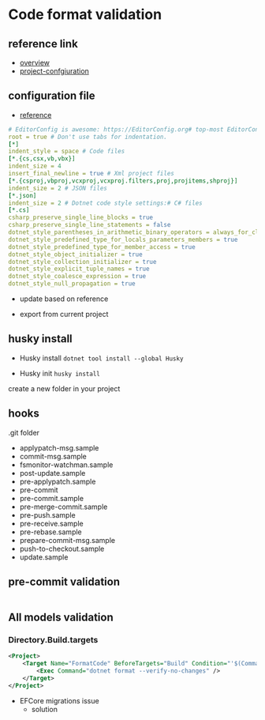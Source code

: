 # Code format validation
## reference link
- [overview](https://editorconfig.org/#overview)
- [project-confgiuration](https://github.com/editorconfig/editorconfig/wiki/Projects-Using-EditorConfig)

## configuration file
- [reference](https://editorconfig.org/#overview)
```yml
# EditorConfig is awesome: https://EditorConfig.org# top-most EditorConfig file
root = true # Don't use tabs for indentation.
[*]
indent_style = space # Code files
[*.{cs,csx,vb,vbx}]
indent_size = 4
insert_final_newline = true # Xml project files
[*.{csproj,vbproj,vcxproj,vcxproj.filters,proj,projitems,shproj}]
indent_size = 2 # JSON files
[*.json]
indent_size = 2 # Dotnet code style settings:# C# files
[*.cs]
csharp_preserve_single_line_blocks = true
csharp_preserve_single_line_statements = false
dotnet_style_parentheses_in_arithmetic_binary_operators = always_for_clarity
dotnet_style_predefined_type_for_locals_parameters_members = true
dotnet_style_predefined_type_for_member_access = true
dotnet_style_object_initializer = true
dotnet_style_collection_initializer = true
dotnet_style_explicit_tuple_names = true
dotnet_style_coalesce_expression = true
dotnet_style_null_propagation = true

```
- update based on reference

- export from current project

## husky install
- Husky install
`dotnet tool install --global Husky`

- Husky init
`husky install`

create a new folder in your project


## hooks
.git folder
  - applypatch-msg.sample  
  - commit-msg.sample  
  - fsmonitor-watchman.sample  
  - post-update.sample  
  - pre-applypatch.sample  
  - pre-commit  
  - pre-commit.sample  
  - pre-merge-commit.sample  
  - pre-push.sample  
  - pre-receive.sample  
  - pre-rebase.sample  
  - prepare-commit-msg.sample  
  - push-to-checkout.sample  
  - update.sample

## pre-commit validation
```shell

```


## All models validation 
### Directory.Build.targets
```xml
<Project>
    <Target Name="FormatCode" BeforeTargets="Build" Condition="'$(CommandName)' != 'ef'">
        <Exec Command="dotnet format --verify-no-changes" />
    </Target>
</Project>
```

- EFCore migrations issue
  - solution
